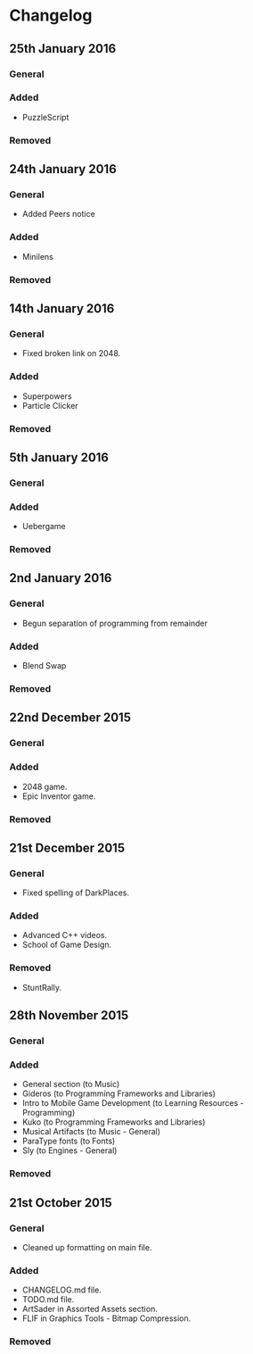 # Changelog #

## 25th January 2016 ##

### General ###

### Added ###

* PuzzleScript

### Removed ###

## 24th January 2016 ##

### General ###

* Added Peers notice

### Added ###

* Minilens

### Removed ###

## 14th January 2016 ##

### General ###

* Fixed broken link on 2048.

### Added ###

* Superpowers
* Particle Clicker

### Removed ###


## 5th January 2016 ##

### General ###

### Added ###

* Uebergame

### Removed ###

## 2nd January 2016 ##

### General ###

* Begun separation of programming from remainder

### Added ###

* Blend Swap

### Removed ###

## 22nd December 2015 ##

### General ###

### Added ###

* 2048 game.
* Epic Inventor game.

### Removed ###

## 21st December 2015 ##

### General ###

* Fixed spelling of DarkPlaces.

### Added ###

* Advanced C++ videos.
* School of Game Design.

### Removed ###

* StuntRally.

## 28th November 2015 ##

### General ###

### Added ###

* General section (to Music)
* Gideros (to Programming Frameworks and Libraries)
* Intro to Mobile Game Development (to Learning Resources - Programming)
* Kuko (to Programming Frameworks and Libraries)
* Musical Artifacts (to Music - General)
* ParaType fonts (to Fonts)
* Sly (to Engines - General)

### Removed ###

## 21st October 2015 ##

### General ###

* Cleaned up formatting on main file.

### Added ###

* CHANGELOG.md file.
* TODO.md file.
* ArtSader in Assorted Assets section.
* FLIF in Graphics Tools - Bitmap Compression.

### Removed ###
